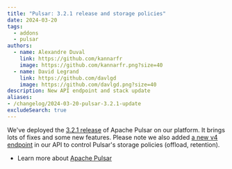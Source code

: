 ```yaml
---
title: "Pulsar: 3.2.1 release and storage policies"
date: 2024-03-20
tags:
  - addons
  - pulsar
authors:
  - name: Alexandre Duval
    link: https://github.com/kannarfr
    image: https://github.com/kannarfr.png?size=40
  - name: David Legrand
    link: https://github.com/davlgd
    image: https://github.com/davlgd.png?size=40
description: New API endpoint and stack update
aliases:
- /changelog/2024-03-20-pulsar-3.2.1-update
excludeSearch: true
---
```


We've deployed the [3.2.1 release](https://github.com/apache/pulsar/releases/tag/v3.2.1) of Apache Pulsar on our platform. It brings lots of fixes and some new features. Please note we also added [a new v4 endpoint](/api/v4/#pulsar-policies) in our API to control Pulsar's storage policies (offload, retention).

- Learn more about [Apache Pulsar](https://www.clever-cloud.com/product/pulsar/)
